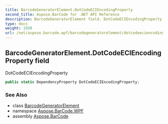 ```yaml
---
title: BarcodeGeneratorElement.DotCodeECIEncodingProperty
second_title: Aspose.BarCode for .NET API Reference
description: BarcodeGeneratorElement field. DotCodeECIEncodingProperty
type: docs
weight: 1930
url: /net/aspose.barcode.wpf/barcodegeneratorelement/dotcodeeciencodingproperty/
---
```

## BarcodeGeneratorElement.DotCodeECIEncodingProperty field

DotCodeECIEncodingProperty

```csharp
public static DependencyProperty DotCodeECIEncodingProperty;
```

### See Also

* class [BarcodeGeneratorElement](../)
* namespace [Aspose.BarCode.WPF](../../barcodegeneratorelement/)
* assembly [Aspose.BarCode](../../../)


